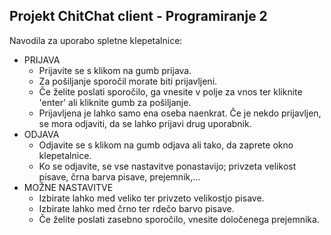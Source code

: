 Projekt ChitChat client - Programiranje 2
-------------------------------

Navodila za uporabo spletne klepetalnice:

- PRIJAVA
  -	Prijavite se s klikom na gumb prijava.
  -	Za pošiljanje sporočil morate biti prijavljeni. 
  -	Če želite poslati sporočilo, ga vnesite v polje za vnos ter kliknite 'enter' ali kliknite gumb za pošiljanje.
  -	Prijavljena je lahko samo ena oseba naenkrat. Če je nekdo prijavljen, se mora odjaviti, da se lahko prijavi drug uporabnik.
- ODJAVA
  -	Odjavite se s klikom na gumb odjava ali tako, da zaprete okno klepetalnice.
  -	Ko se odjavite, se vse nastavitve ponastavijo; privzeta velikost pisave, črna barva pisave, prejemnik,…
- MOŽNE NASTAVITVE
  -	Izbirate lahko med veliko ter privzeto velikostjo pisave.
  -	Izbirate lahko med črno ter rdečo barvo pisave. 
  -	Če želite poslati zasebno sporočilo, vnesite določenega prejemnika.




